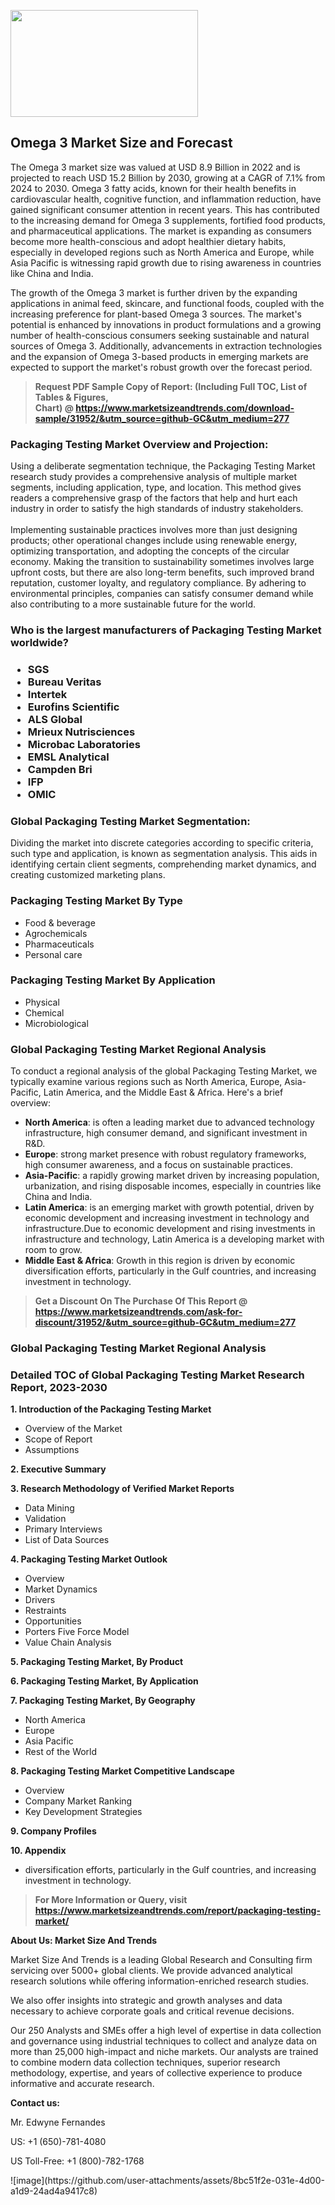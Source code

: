 <p><img class="alignnone size-medium wp-image-20088" src="https://ffe5etoiles.com/wp-content/uploads/2024/12/MST1-300x171.png" alt="" width="300" height="171" /></p><h2>Omega 3 Market Size and Forecast</h2><p>The Omega 3 market size was valued at USD 8.9 Billion in 2022 and is projected to reach USD 15.2 Billion by 2030, growing at a CAGR of 7.1% from 2024 to 2030. Omega 3 fatty acids, known for their health benefits in cardiovascular health, cognitive function, and inflammation reduction, have gained significant consumer attention in recent years. This has contributed to the increasing demand for Omega 3 supplements, fortified food products, and pharmaceutical applications. The market is expanding as consumers become more health-conscious and adopt healthier dietary habits, especially in developed regions such as North America and Europe, while Asia Pacific is witnessing rapid growth due to rising awareness in countries like China and India.</p><p>The growth of the Omega 3 market is further driven by the expanding applications in animal feed, skincare, and functional foods, coupled with the increasing preference for plant-based Omega 3 sources. The market's potential is enhanced by innovations in product formulations and a growing number of health-conscious consumers seeking sustainable and natural sources of Omega 3. Additionally, advancements in extraction technologies and the expansion of Omega 3-based products in emerging markets are expected to support the market's robust growth over the forecast period.</p></p><blockquote id="" class=""><strong>Request PDF Sample Copy of Report: (Including Full TOC, List of Tables &amp; Figures, Chart)&nbsp;@&nbsp;<strong><a href="https://www.marketsizeandtrends.com/download-sample/31952/&utm_source=github-GC&utm_medium=277" target="_blank">https://www.marketsizeandtrends.com/download-sample/31952/&utm_source=github-GC&utm_medium=277</a></strong></strong></blockquote><h3 id="" class="">Packaging Testing Market&nbsp;Overview and Projection:</h3><p id="" class="">Using a deliberate segmentation technique, the Packaging Testing Market research study provides a comprehensive analysis of multiple market segments, including application, type, and location. This method gives readers a comprehensive grasp of the factors that help and hurt each industry in order to satisfy the high standards of industry stakeholders. <br /> <br />Implementing sustainable practices involves more than just designing products; other operational changes include using renewable energy, optimizing transportation, and adopting the concepts of the circular economy. Making the transition to sustainability sometimes involves large upfront costs, but there are also long-term benefits, such improved brand reputation, customer loyalty, and regulatory compliance. By adhering to environmental principles, companies can satisfy consumer demand while also contributing to a more sustainable future for the world.</p><h3 id="" class="">Who is the largest manufacturers of&nbsp;Packaging Testing Market worldwide?</h3><h3 class=""><p><ul><li>SGS </li><li> Bureau Veritas </li><li> Intertek </li><li> Eurofins Scientific </li><li> ALS Global </li><li> Mrieux Nutrisciences </li><li> Microbac Laboratories </li><li> EMSL Analytical </li><li> Campden Bri </li><li> IFP </li><li> OMIC</li></ul></p></h3><h3 id="" class="">Global&nbsp;Packaging Testing Market Segmentation:</h3><p id="" class="">Dividing the market into discrete categories according to specific criteria, such type and application, is known as segmentation analysis. This aids in identifying certain client segments, comprehending market dynamics, and creating customized marketing plans.</p><h3 id="" class="">Packaging Testing Market&nbsp;By Type</h3><p><p><ul><li>Food & beverage </li><li> Agrochemicals </li><li> Pharmaceuticals </li><li> Personal care</p></li></ul></p></p><h3 id="" class="">Packaging Testing Market&nbsp;By Application</h3><p class=""><p><ul><li>Physical </li><li> Chemical </li><li> Microbiological</li></ul></p></p><h3 id="" class="">Global Packaging Testing Market Regional Analysis</h3><p id="" class="">To conduct a regional analysis of the global Packaging Testing Market, we typically examine various regions such as North America, Europe, Asia-Pacific, Latin America, and the Middle East &amp; Africa. Here's a brief overview:</p><ul><li><strong>North America</strong>: is often a leading market due to advanced technology infrastructure, high consumer demand, and significant investment in R&amp;D.</li><li><strong>Europe</strong>: strong market presence with robust regulatory frameworks, high consumer awareness, and a focus on sustainable practices.</li><li><strong>Asia-Pacific</strong>: a rapidly growing market driven by increasing population, urbanization, and rising disposable incomes, especially in countries like China and India.</li><li><strong>Latin America</strong>: is an emerging market with growth potential, driven by economic development and increasing investment in technology and infrastructure.Due to economic development and rising investments in infrastructure and technology, Latin America is a developing market with room to grow.</li><li><strong>Middle East &amp; Africa</strong>: Growth in this region is driven by economic diversification efforts, particularly in the Gulf countries, and increasing investment in technology.</li></ul><blockquote id="" class=""><strong>Get a Discount On The Purchase Of This Report @ <strong><a href="https://www.marketsizeandtrends.com/ask-for-discount/31952/&utm_source=github-GC&utm_medium=277" target="_blank">https://www.marketsizeandtrends.com/ask-for-discount/31952/&utm_source=github-GC&utm_medium=277</a></strong></strong></blockquote><h3 id="" class="">Global Packaging Testing Market Regional Analysis</h3><h3 id="" class="">Detailed TOC of Global Packaging Testing Market Research Report, 2023-2030</h3><p id="" class=""><strong>1. Introduction of the Packaging Testing Market</strong></p><ul><li>Overview of the Market</li><li>Scope of Report</li><li>Assumptions</li></ul><p id="" class=""><strong>2. Executive Summary</strong></p><p id="" class=""><strong>3. Research Methodology of Verified Market Reports</strong></p><ul><li>Data Mining</li><li>Validation</li><li>Primary Interviews</li><li>List of Data Sources</li></ul><p id="" class=""><strong>4. Packaging Testing Market Outlook</strong></p><ul><li>Overview</li><li>Market Dynamics</li><li>Drivers</li><li>Restraints</li><li>Opportunities</li><li>Porters Five Force Model</li><li>Value Chain Analysis</li></ul><p id="" class=""><strong>5. Packaging Testing Market, By Product</strong></p><p id="" class=""><strong>6. Packaging Testing Market, By Application</strong></p><p id="" class=""><strong>7. Packaging Testing Market, By Geography</strong></p><ul><li>North America</li><li>Europe</li><li>Asia Pacific</li><li>Rest of the World</li></ul><p id="" class=""><strong>8. Packaging Testing Market Competitive Landscape</strong></p><ul><li>Overview</li><li>Company Market Ranking</li><li>Key Development Strategies</li></ul><p id="" class=""><strong>9. Company Profiles</strong></p><p id="" class=""><strong>10. Appendix</strong></p><ul><li>diversification efforts, particularly in the Gulf countries, and increasing investment in technology.</li></ul><blockquote id="" class=""><strong>For More Information or Query, visit <strong><strong><a href="https://www.marketsizeandtrends.com/report/packaging-testing-market/" target="_blank">https://www.marketsizeandtrends.com/report/packaging-testing-market/</a></strong></strong></strong></blockquote><p id="" class=""><strong>About Us: Market Size And Trends</strong></p><p id="" class="">Market Size And Trends is a leading Global Research and Consulting firm servicing over 5000+ global clients. We provide advanced analytical research solutions while offering information-enriched research studies.</p><p id="" class="">We also offer insights into strategic and growth analyses and data necessary to achieve corporate goals and critical revenue decisions.</p><p id="" class="">Our 250 Analysts and SMEs offer a high level of expertise in data collection and governance using industrial techniques to collect and analyze data on more than 25,000 high-impact and niche markets. Our analysts are trained to combine modern data collection techniques, superior research methodology, expertise, and years of collective experience to produce informative and accurate research.</p><p id="" class=""><strong>Contact us:</strong></p><p id="" class="">Mr. Edwyne Fernandes</p><p id="" class="">US: +1 (650)-781-4080</p><p id="" class="">US Toll-Free: +1 (800)-782-1768</p>
![image](https://github.com/user-attachments/assets/8bc51f2e-031e-4d00-a1d9-24ad4a9417c8)

